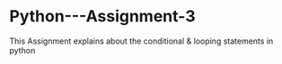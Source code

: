 # Python---Assignment-3
This Assignment explains about the conditional &amp; looping statements in python
